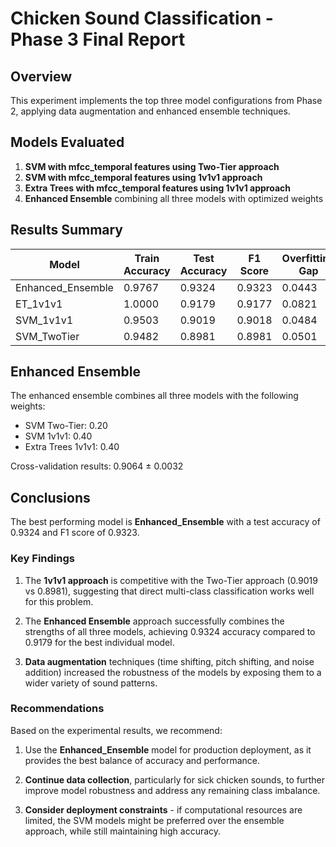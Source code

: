 # Chicken Sound Classification - Phase 3 Final Report

## Overview

This experiment implements the top three model configurations from Phase 2, applying data augmentation and enhanced ensemble techniques.

## Models Evaluated

1. **SVM with mfcc_temporal features using Two-Tier approach**
2. **SVM with mfcc_temporal features using 1v1v1 approach**
3. **Extra Trees with mfcc_temporal features using 1v1v1 approach**
4. **Enhanced Ensemble** combining all three models with optimized weights

## Results Summary

| Model | Train Accuracy | Test Accuracy | F1 Score | Overfitting Gap |
|-------|---------------|---------------|----------|----------------|
| Enhanced_Ensemble | 0.9767 | 0.9324 | 0.9323 | 0.0443 |
| ET_1v1v1 | 1.0000 | 0.9179 | 0.9177 | 0.0821 |
| SVM_1v1v1 | 0.9503 | 0.9019 | 0.9018 | 0.0484 |
| SVM_TwoTier | 0.9482 | 0.8981 | 0.8981 | 0.0501 |

## Enhanced Ensemble

The enhanced ensemble combines all three models with the following weights:

- SVM Two-Tier: 0.20
- SVM 1v1v1: 0.40
- Extra Trees 1v1v1: 0.40

Cross-validation results: 0.9064 ± 0.0032

## Conclusions

The best performing model is **Enhanced_Ensemble** with a test accuracy of 0.9324 and F1 score of 0.9323.

### Key Findings

1. The **1v1v1 approach** is competitive with the Two-Tier approach (0.9019 vs 0.8981), suggesting that direct multi-class classification works well for this problem.

2. The **Enhanced Ensemble** approach successfully combines the strengths of all three models, achieving 0.9324 accuracy compared to 0.9179 for the best individual model.

3. **Data augmentation** techniques (time shifting, pitch shifting, and noise addition) increased the robustness of the models by exposing them to a wider variety of sound patterns.

### Recommendations

Based on the experimental results, we recommend:

1. Use the **Enhanced_Ensemble** model for production deployment, as it provides the best balance of accuracy and performance.

2. **Continue data collection**, particularly for sick chicken sounds, to further improve model robustness and address any remaining class imbalance.

3. **Consider deployment constraints** - if computational resources are limited, the SVM models might be preferred over the ensemble approach, while still maintaining high accuracy.


